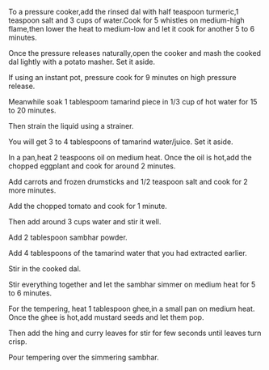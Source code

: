 To a pressure cooker,add the rinsed dal with half teaspoon turmeric,1 teaspoon  salt and 3 cups of water.Cook for 5 whistles on medium-high flame,then lower the heat to medium-low and let it cook for another 5 to 6 minutes.

Once the pressure releases naturally,open the cooker and mash the cooked dal lightly with a potato masher. Set it aside.

If using an instant pot, pressure cook for 9 minutes on high pressure release.

Meanwhile soak 1 tablespoom tamarind piece in 1/3 cup of hot water for 15 to 20 minutes.

Then strain the liquid using a strainer.

You will get 3 to 4 tablespoons of tamarind water/juice. Set it aside.

In a pan,heat 2 teaspoons oil on medium heat. Once the oil is hot,add the chopped eggplant and cook for around 2 minutes.

Add carrots and frozen drumsticks and 1/2 teaspoon salt and cook for 2 more minutes.

Add the chopped tomato and cook for 1 minute.

Then add around 3 cups water and stir it well. 

Add 2 tablespoon sambhar powder.

Add 4 tablespoons of the tamarind water that you had extracted earlier.

Stir in the cooked dal.

Stir everything together and let the sambhar simmer on medium heat for 5 to 6 minutes.

For the tempering, heat 1 tablespoon ghee,in a small pan on medium heat. Once the ghee is hot,add mustard seeds and let them pop.

Then add the hing and curry leaves for stir for few seconds until leaves turn crisp.

Pour tempering over the simmering sambhar.